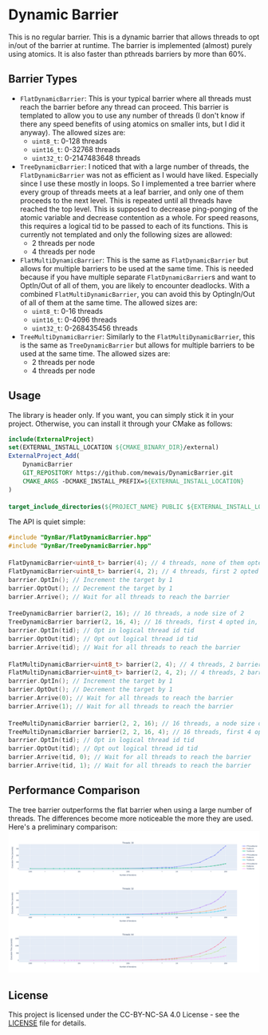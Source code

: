 # Dynamic Barrier
This is no regular barrier. This is a dynamic barrier that allows threads to opt in/out of the barrier at runtime. The barrier is implemented (almost) purely using atomics. It is also faster than pthreads barriers by more than 60%.

## Barrier Types
- `FlatDynamicBarrier`: This is your typical barrier where all threads must reach the barrier before any thread can proceed. This barrier is templated to allow you to use any number of threads (I don't know if there any speed benefits of using atomics on smaller ints, but I did it anyway). The allowed sizes are:
  - `uint8_t`: 0-128 threads
  - `uint16_t`: 0-32768 threads
  - `uint32_t`: 0-2147483648 threads
- `TreeDynamicBarrier`: I noticed that with a large number of threads, the `FlatDynamicBarrier` was not as efficient as I would have liked. Especially since I use these mostly in loops. So I implemented a tree barrier where every group of threads meets at a leaf barrier, and only one of them proceeds to the next level. This is repeated until all threads have reached the top level. This is supposed to decrease ping-ponging of the atomic variable and decrease contention as a whole. For speed reasons, 
this requires a logical tid to be passed to each of its functions. This is currently not templated and only the following sizes are allowed:
  - 2 threads per node
  - 4 threads per node
- `FlatMultiDynamicBarrier`: This is the same as `FlatDynamicBarrier` but allows for multiple barriers to be used at the same time. This is needed because if you have multiple separate `FlatDynamicBarrier`s and want to OptIn/Out of all of them, you are likely to encounter deadlocks. With a combined `FlatMultiDynamicBarrier`, you can avoid this by OptingIn/Out of all of them at the same time. The allowed sizes are:
  - `uint8_t`: 0-16 threads
  - `uint16_t`: 0-4096 threads
  - `uint32_t`: 0-268435456 threads
- `TreeMultiDynamicBarrier`: Similarly to the `FlatMultiDynamicBarrier`, this is the same as `TreeDynamicBarrier` but allows for multiple barriers to be used at the same time. The allowed sizes are:
  - 2 threads per node
  - 4 threads per node

## Usage
The library is header only. If you want, you can simply stick it in your project. Otherwise, you can install it through your CMake as follows:
```cmake
include(ExternalProject)
set(EXTERNAL_INSTALL_LOCATION ${CMAKE_BINARY_DIR}/external)
ExternalProject_Add(
    DynamicBarrier
    GIT_REPOSITORY https://github.com/mewais/DynamicBarrier.git
    CMAKE_ARGS -DCMAKE_INSTALL_PREFIX=${EXTERNAL_INSTALL_LOCATION}
)

target_include_directories(${PROJECT_NAME} PUBLIC ${EXTERNAL_INSTALL_LOCATION}/include)
```

The API is quiet simple:
```cpp
#include "DynBar/FlatDynamicBarrier.hpp"
#include "DynBar/TreeDynamicBarrier.hpp"

FlatDynamicBarrier<uint8_t> barrier(4); // 4 threads, none of them opted in
FlatDynamicBarrier<uint8_t> barrier(4, 2); // 4 threads, first 2 opted in
barrrier.OptIn(); // Increment the target by 1
barrier.OptOut(); // Decrement the target by 1
barrier.Arrive(); // Wait for all threads to reach the barrier

TreeDynamicBarrier barrier(2, 16); // 16 threads, a node size of 2
TreeDynamicBarrier barrier(2, 16, 4); // 16 threads, first 4 opted in, a node size of 2
barrrier.OptIn(tid); // Opt in logical thread id tid
barrier.OptOut(tid); // Opt out logical thread id tid
barrier.Arrive(tid); // Wait for all threads to reach the barrier

FlatMultiDynamicBarrier<uint8_t> barrier(2, 4); // 4 threads, 2 barriers
FlatMultiDynamicBarrier<uint8_t> barrier(2, 4, 2); // 4 threads, 2 barriers, first 2 opted in
barrrier.OptIn(); // Increment the target by 1
barrier.OptOut(); // Decrement the target by 1
barrier.Arrive(0); // Wait for all threads to reach the barrier
barrier.Arrive(1); // Wait for all threads to reach the barrier

TreeMultiDynamicBarrier barrier(2, 2, 16); // 16 threads, a node size of 2, 2 barriers
TreeMultiDynamicBarrier barrier(2, 2, 16, 4); // 16 threads, first 4 opted in, a node size of 2, 2 barriers
barrrier.OptIn(tid); // Opt in logical thread id tid
barrier.OptOut(tid); // Opt out logical thread id tid
barrier.Arrive(tid, 0); // Wait for all threads to reach the barrier
barrier.Arrive(tid, 1); // Wait for all threads to reach the barrier
```

## Performance Comparison
The tree barrier outperforms the flat barrier when using a large number of threads. The differences become more noticeable the more they are used. Here's a preliminary comparison:
![image](bench/Speed.png)

## License
This project is licensed under the CC-BY-NC-SA 4.0 License - see the [LICENSE](LICENSE) file for details.
